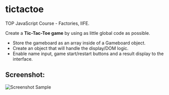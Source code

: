 # tictactoe
TOP JavaScript Course - Factories, IIFE.

Create a **Tic-Tac-Toe game** by using as little global code as possible.

- Store the gameboard as an array inside of a Gameboard object.
- Create an object that will handle the display/DOM logic.
- Enable name input, game start/restart buttons and a result display to the interface.

<h2>Screenshot:</h2>
<img src="./images/thumbnail.png" alt="Screenshot Sample">